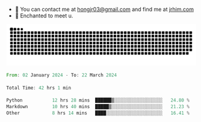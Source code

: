 - 📧 You can contact me at hongjr03@gmail.com and find me at [jrhim.com](https://jrhim.com/)
- 💜 Enchanted to meet u.

![snake_animation](https://raw.githubusercontent.com/hongjr03/hongjr03/output/github-contribution-grid-snake.svg)

<!--START_SECTION:waka-->

```rust
From: 02 January 2024 - To: 22 March 2024

Total Time: 42 hrs 1 min

Python           12 hrs 28 mins  ██████▒░░░░░░░░░░░░░░░░░░   24.80 %
Markdown         10 hrs 40 mins  █████▒░░░░░░░░░░░░░░░░░░░   21.23 %
Other            8 hrs 14 mins   ████░░░░░░░░░░░░░░░░░░░░░   16.41 %
```

<!--END_SECTION:waka-->
